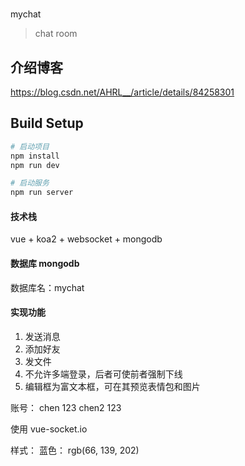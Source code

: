 #

mychat

> chat room

## 介绍博客

https://blog.csdn.net/AHRL__/article/details/84258301

## Build Setup

```bash
# 启动项目
npm install
npm run dev

# 启动服务
npm run server
```

#### 技术栈

vue + koa2 + websocket + mongodb

#### 数据库 mongodb

数据库名：mychat

#### 实现功能

1. 发送消息
2. 添加好友
3. 发文件
4. 不允许多端登录，后者可使前者强制下线
5. 编辑框为富文本框，可在其预览表情包和图片

账号：
chen 123
chen2 123

使用 vue-socket.io

样式：
蓝色： rgb(66, 139, 202)
